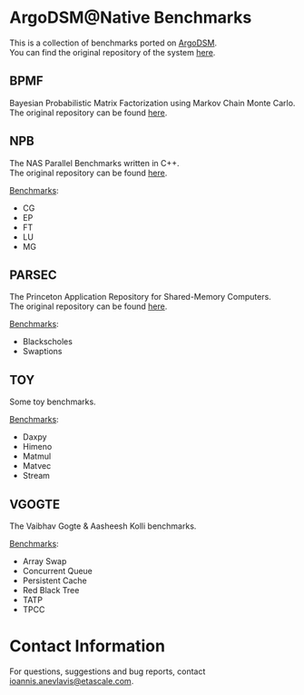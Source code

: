 # ArgoDSM@Native Benchmarks

This is a collection of benchmarks ported on [ArgoDSM](https://www.it.uu.se/research/project/argo).\
You can find the original repository of the system [here](https://github.com/etascale/argodsm).

## BPMF

Bayesian Probabilistic Matrix Factorization using Markov Chain Monte Carlo.\
The original repository can be found [here](https://github.com/ExaScience/bpmf).

## NPB

The NAS Parallel Benchmarks written in C++.\
The original repository can be found [here](https://github.com/GMAP/NPB-CPP).

<ins>Benchmarks</ins>:
- CG
- EP
- FT
- LU
- MG

## PARSEC

The Princeton Application Repository for Shared-Memory Computers.\
The original repository can be found [here](https://pm.bsc.es/gitlab/benchmarks/parsec-ompss).

<ins>Benchmarks</ins>:
- Blackscholes
- Swaptions

## TOY

Some toy benchmarks.

<ins>Benchmarks</ins>:
- Daxpy
- Himeno
- Matmul
- Matvec
- Stream

## VGOGTE
The Vaibhav Gogte & Aasheesh Kolli benchmarks.

<ins>Benchmarks</ins>:
- Array Swap
- Concurrent Queue
- Persistent Cache
- Red Black Tree
- TATP
- TPCC

# Contact Information

For questions, suggestions and bug reports, contact [ioannis.anevlavis@etascale.com](mailto:ioannis.anevlavis@etascale.com).
